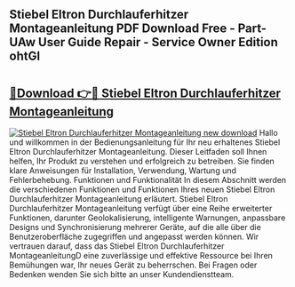 ## Stiebel Eltron Durchlauferhitzer Montageanleitung PDF Download Free - Part-UAw User Guide Repair - Service Owner Edition ohtGl

# <h2><a href="http://df7l1gi.blite.top/?on=Stiebel+Eltron+Durchlauferhitzer+Montageanleitung">🔗Download 👉🔴 Stiebel Eltron Durchlauferhitzer Montageanleitung</a></h2>

[![Stiebel Eltron Durchlauferhitzer Montageanleitung new download](https://i.imgur.com/lujVjoI.png)](http://df7l1gi.blite.top/?on=Stiebel+Eltron+Durchlauferhitzer+Montageanleitung)
Hallo und willkommen in der Bedienungsanleitung für Ihr neu erhaltenes Stiebel Eltron Durchlauferhitzer Montageanleitung. Dieser Leitfaden soll Ihnen helfen, Ihr Produkt zu verstehen und erfolgreich zu betreiben. Sie finden klare Anweisungen für Installation, Verwendung, Wartung und Fehlerbehebung. Funktionen und Funktionalität In diesem Abschnitt werden die verschiedenen Funktionen und Funktionen Ihres neuen Stiebel Eltron Durchlauferhitzer Montageanleitung erläutert. Stiebel Eltron Durchlauferhitzer Montageanleitung verfügt über eine Reihe erweiterter Funktionen, darunter Geolokalisierung, intelligente Warnungen, anpassbare Designs und Synchronisierung mehrerer Geräte, auf die alle über die Benutzeroberfläche zugegriffen und angepasst werden können. Wir vertrauen darauf, dass das Stiebel Eltron Durchlauferhitzer MontageanleitungD eine zuverlässige und effektive Ressource bei Ihren Bemühungen war, Ihr neues Gerät zu beherrschen. Bei Fragen oder Bedenken wenden Sie sich bitte an unser Kundendienstteam.
